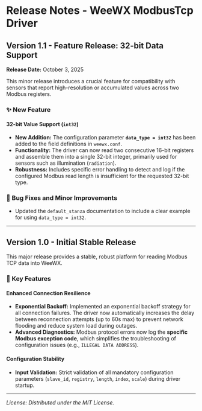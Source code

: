 # Release Notes - WeeWX ModbusTcp Driver

## Version 1.1 - Feature Release: 32-bit Data Support

**Release Date:** October 3, 2025

This minor release introduces a crucial feature for compatibility with sensors that report high-resolution or accumulated values across two Modbus registers.

### ✨ New Feature

#### 32-bit Value Support (`int32`)

* **New Addition:** The configuration parameter **`data_type = int32`** has been added to the field definitions in `weewx.conf`.
* **Functionality:** The driver can now read two consecutive 16-bit registers and assemble them into a single 32-bit integer, primarily used for sensors such as illumination (`radiation`).
* **Robustness:** Includes specific error handling to detect and log if the configured Modbus read length is insufficient for the requested 32-bit type.

### 🐛 Bug Fixes and Minor Improvements

* Updated the `default_stanza` documentation to include a clear example for using `data_type = int32`.

---

## Version 1.0 - Initial Stable Release

This major release provides a stable, robust platform for reading Modbus TCP data into WeeWX.

### 🚀 Key Features

#### Enhanced Connection Resilience

* **Exponential Backoff:** Implemented an exponential backoff strategy for all connection failures. The driver now automatically increases the delay between reconnection attempts (up to 60s max) to prevent network flooding and reduce system load during outages.
* **Advanced Diagnostics:** Modbus protocol errors now log the **specific Modbus exception code**, which simplifies the troubleshooting of configuration issues (e.g., `ILLEGAL DATA ADDRESS`).

#### Configuration Stability

* **Input Validation:** Strict validation of all mandatory configuration parameters (`slave_id`, `registry`, `length`, `index`, `scale`) during driver startup.

---
*License: Distributed under the MIT License.*